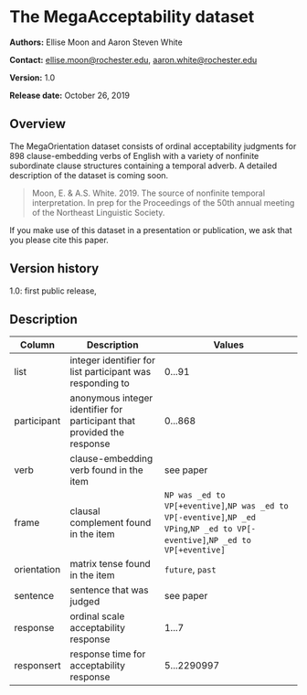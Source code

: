 # The MegaAcceptability dataset

**Authors:** Ellise Moon and Aaron Steven White

**Contact:** ellise.moon@rochester.edu, aaron.white@rochester.edu

**Version:** 1.0

**Release date:** October 26, 2019

## Overview

The MegaOrientation dataset consists of ordinal acceptability judgments for 898 clause-embedding verbs of English with a variety of nonfinite subordinate clause structures containing a temporal adverb. A detailed description of the dataset is coming soon.

> Moon, E. & A.S. White. 2019. The source of nonfinite temporal interpretation. In prep for the Proceedings of the 50th annual meeting of the Northeast Linguistic Society.

If you make use of this dataset in a presentation or publication, we ask that you please cite this paper.

## Version history

1.0: first public release,

## Description

| **Column**        | **Description**                                                                           | **Values**                           |
|-------------------|-------------------------------------------------------------------------------------------|--------------------------------------|
| list              | integer identifier for list participant was responding to                                 | 0...91                               |
| participant       | anonymous integer identifier for participant that provided the response                   | 0...868                              |
| verb              | clause-embedding verb found in the item                                                   | see paper                            |
| frame             | clausal complement found in the item                                                      | `NP was _ed to VP[+eventive]`,`NP was _ed to VP[-eventive]`,`NP _ed VPing`,`NP _ed to VP[-eventive]`,`NP _ed to VP[+eventive]` |
| orientation       | matrix tense found in the item                                                            | `future`, `past`                     |
| sentence          | sentence that was judged                                                                  | see paper                            |
| response          | ordinal scale acceptability response                                                      | 1...7                                |
| responsert        | response time for acceptability response                                                  | 5...2290997                          |
